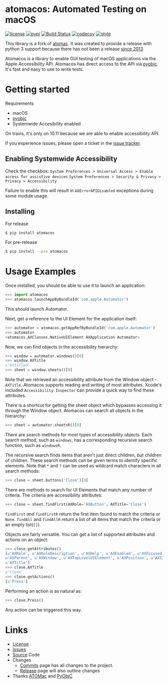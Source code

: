 # atomacos: Automated Testing on macOS
[![license](https://img.shields.io/github/license/daveenguyen/atomacos.svg?style=flat-square)][license]
[![pypi](https://img.shields.io/pypi/v/atomacos.svg?style=flat-square)][pypi]
[![Build Status](https://img.shields.io/travis/daveenguyen/atomacos/master.svg?style=flat-square)][travis]
[![codecov](https://img.shields.io/codecov/c/github/daveenguyen/atomacos/master.svg?style=flat-square)][codecov]
[![style](https://img.shields.io/badge/code%20style-black-black.svg?style=flat-square)][black]

This library is a fork of [atomac].
It was created to provide a release with python 3 support because
there has not been a release [since 2013](https://github.com/pyatom/pyatom/releases)

Atomacos is a library to enable GUI testing of macOS applications via the Apple Accessibility API.
Atomacos has direct access to the API via [pyobjc]. It's fast and easy to use to write tests.


# Getting started
Requirements
- macOS
- [pyobjc]
- Systemwide Accesibility enabled

On travis, it's only on 10.11 because we are able to enable accessibility API.

If you experience issues, please open a ticket in the [issue tracker][issues].

## Enabling Systemwide Accessibility
Check the checkbox:
`System Preferences > Universal Access > Enable access for assistive devices`
`System Preferences > Security & Privacy > Privacy > Accessibility`

Failure to enable this will result in `AXErrorAPIDisabled` exceptions during some module usage.


## Installing

For release
```bash
$ pip install atomacos
```

For pre-release
```bash
$ pip install --pre atomacos
```


# Usage Examples
Once installed, you should be able to use it to launch an application:

```python
>>> import atomacos
>>> atomacos.launchAppByBundleId('com.apple.Automator')
```

This should launch Automator.


Next, get a reference to the UI Element for the application itself:

```python
>>> automator = atomacos.getAppRefByBundleId('com.apple.Automator')
>>> automator
<atomacos.AXClasses.NativeUIElement AXApplication Automator>
```


Now, we can find objects in the accessibility hierarchy:

```python
>>> window = automator.windows()[0]
>>> window.AXTitle
u'Untitled'
>>> sheet = window.sheets()[0]
```

Note that we retrieved an accessibility attribute from the Window object - `AXTitle`.
Atomacos supports reading and writing of most attributes.
Xcode's included `Accessibility Inspector` can provide a quick way to find these attributes.


There is a shortcut for getting the sheet object which
bypasses accessing it through the Window object.
Atomacos can search all objects in the hierarchy:

```python
>>> sheet = automator.sheetsR()[0]
```


There are search methods for most types of accessibility objects.
Each search method, such as `windows`,
has a corresponding recursive search function, such as `windowsR`.

The recursive search finds items that aren't just direct children, but children of children.
These search methods can be given terms to identify specific elements.
Note that `*` and `?` can be used as wildcard match characters in all search methods:

```python
>>> close = sheet.buttons('Close')[0]
```


There are methods to search for UI Elements that match any number of criteria.
The criteria are accessibility attributes:

```python
>>> close = sheet.findFirst(AXRole='AXButton', AXTitle='Close')
```

`findFirst` and `findFirstR` return the first item found to match the criteria or `None`.
`findAll` and `findAllR` return a list of all items that match the criteria or an empty list(`[]`).


Objects are fairly versatile.
You can get a list of supported attributes and actions on an object:

```python
>>> close.getAttributes()
[u'AXRole', u'AXRoleDescription', u'AXHelp', u'AXEnabled', u'AXFocused',
u'AXParent', u'AXWindow', u'AXTopLevelUIElement', u'AXPosition', u'AXSize',
u'AXTitle']
>>> close.AXTitle
u'Close'
>>> close.getActions()
[u'Press']
```


Performing an action is as natural as:

```python
>>> close.Press()
```

Any action can be triggered this way.



# Links
- [License]
- [Issues]
- [Source] Code
- Changes
    - [Commits] page has all changes to the project.
    - [Release] page will also outline changes
- Thanks [ATOMac] and [PyObjC]


[source]:  https://github.com/daveenguyen/atomacos
[release]: https://github.com/daveenguyen/atomacos/releases
[commits]: https://github.com/daveenguyen/atomacos/commits
[license]: https://github.com/daveenguyen/atomacos/blob/master/LICENSE
[issues]:  https://github.com/daveenguyen/atomacos/issues
[pypi]:    https://pypi.org/project/atomacos/
[travis]:  https://travis-ci.org/daveenguyen/atomacos
[codecov]: https://codecov.io/gh/daveenguyen/atomacos/
[black]:   https://github.com/ambv/black
[atomac]:  https://github.com/pyatom/pyatom
[pyobjc]:  https://bitbucket.org/ronaldoussoren/pyobjc
